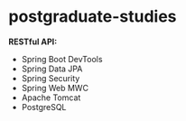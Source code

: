 # postgraduate-studies
<p><b>RESTful API:</b></p>
<ul>
<li>Spring Boot DevTools
<li>Spring Data JPA
<li>Spring Security
<li>Spring Web MWC
<li>Apache Tomcat
<li>PostgreSQL
</ul>
